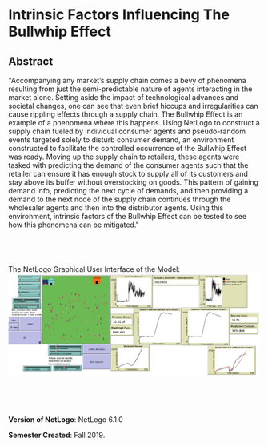 # Intrinsic Factors Influencing The Bullwhip Effect


## Abstract
"Accompanying any market’s supply chain comes a bevy of phenomena resulting from just the semi-predictable nature of agents interacting in the market alone. Setting aside the impact of technological advances and societal changes, one can see that even brief hiccups and irregularities can cause rippling effects through a supply chain. The Bullwhip Effect is an example of a phenomena where this happens. Using NetLogo to construct a supply chain fueled by individual consumer agents and pseudo-random events targeted solely to disturb consumer demand, an environment constructed to facilitate the controlled occurrence of the Bullwhip Effect was ready. Moving up the supply chain to retailers, these agents were tasked with predicting the demand of the consumer agents such that the retailer can ensure it has enough stock to supply all of its customers and stay above its buffer without overstocking on goods. This pattern of gaining demand info, predicting the next cycle of demands, and then providing a demand to the next node of the supply chain continues through the wholesaler agents and then into the distributor agents. Using this environment, intrinsic factors of the Bullwhip Effect can be tested to see how this phenomena can be mitigated."

## &nbsp;
The NetLogo Graphical User Interface of the Model: 
![The NetLogo Graphical User Interface](GUI.png)

## &nbsp;

**Version of NetLogo**: NetLogo 6.1.0

**Semester Created**: Fall 2019.

